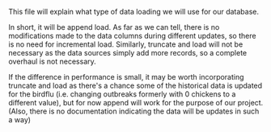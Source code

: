 This file will explain what type of data loading we will use for our database.

In short, it will be append load. As far as we can tell, there is no modifications made to the data columns during different updates, so there is no need for incremental load. Similarly, truncate and load will not be necessary as the data sources simply add more records, so a complete overhaul is not necessary.

If the difference in performance is small, it may be worth incorporating truncate and load as there's a chance some of the historical data is updated for the birdflu (i.e. changing outbreaks formerly with 0 chickens to a different value), but for now append will work for the purpose of our project. (Also, there is no documentation indicating the data will be updates in such a way)